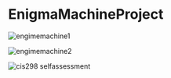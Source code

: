 # EnigmaMachineProject

![engimemachine1](https://github.com/user-attachments/assets/027ed78d-af25-4a2c-9e09-f3f60fc7254d)

![engimemachine2](https://github.com/user-attachments/assets/34c5ca87-23b2-4ae4-8652-ef704b35c238)


![cis298 selfassessment](https://github.com/user-attachments/assets/23f1d1f0-0e66-4844-ae03-237c274cb6a7)
